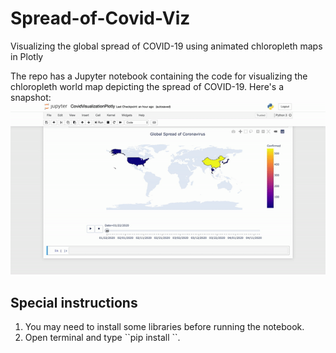 # Spread-of-Covid-Viz
Visualizing the global spread of COVID-19 using animated chloropleth maps in Plotly <br>

The repo has a Jupyter notebook containing the code for visualizing the chloropleth world map depicting the spread of COVID-19. Here's a snapshot:<br>
<img src="https://github.com/slavvy-coelho/Spread-of-Covid-Viz/blob/master/imgs/git_gif.gif?raw=true"> </img>

## Special instructions
<ol>
  <li>You may need to install some libraries before running the notebook.
  <li>Open terminal and type ``pip install <library_name>``.
    </ol>
